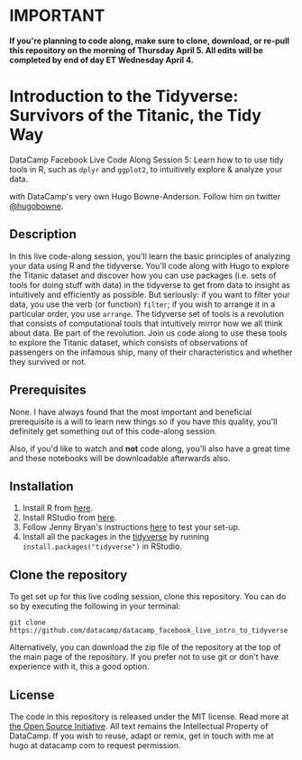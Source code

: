 # IMPORTANT

**If you're planning to code along, make sure to clone, download, or re-pull this repository on the morning of Thursday April 5. All edits will be completed by end of day ET Wednesday April 4.**

# Introduction to the Tidyverse: Survivors of the Titanic, the Tidy Way
DataCamp Facebook Live Code Along Session 5: Learn how to to use tidy tools in R, such as `dplyr` and `ggplot2`, to intuitively explore &amp; analyze your data.

with DataCamp's very own Hugo Bowne-Anderson. Follow him on twitter [@hugobowne](https://twitter.com/hugobowne).

## Description

In this live code-along session, you'll learn the basic principles of analyzing your data using R and the tidyverse. You'll code along with Hugo to explore the Titanic dataset and discover how you can use packages (i.e. sets of tools for doing stuff with data) in the tidyverse to get from data to insight as intuitively and efficiently as possible. But seriously: if you want to filter your data, you use the verb (or function) `filter`; if you wish to arrange it in a particular order, you use `arrange`. The tidyverse set of tools is a revolution that consists of computational tools that intuitively mirror how we all think about data. Be part of the revolution. Join us code along to use these tools to explore the Titanic dataset, which consists of observations of passengers on the infamous ship, many of their characteristics and whether they survived or not.

## Prerequisites

None. I have always found that the most important and beneficial prerequisite is a will to learn new things so if you have this quality, you'll definitely get something out of this code-along session.

Also, if you'd like to watch and **not** code along, you'll also have a great time and these notebooks will be downloadable afterwards also.

## Installation

1. Install R from [here](https://cloud.r-project.org/).
2. Install RStudio from [here](http://www.rstudio.com/ide/download/).
3. Follow Jenny Bryan's instructions [here](https://jennybc.github.io/2014-05-12-ubc/r-setup.html) to test your set-up.
4. Install all the packages in the [tidyverse](https://www.tidyverse.org/packages/) by running `install.packages("tidyverse")` in RStudio.

## Clone the repository

To get set up for this live coding session, clone this repository. You can do so by executing the following in your terminal:

```
git clone https://github.com/datacamp/datacamp_facebook_live_intro_to_tidyverse
```

Alternatively, you can download the zip file of the repository at the top of the main page of the repository. If you prefer not to use git or don't have experience with it, this a good option.

## License

The code in this repository is released under the MIT license. Read more at [the Open Source Initiative](https://opensource.org/licenses/MIT). All text remains the Intellectual Property of DataCamp. If you wish to reuse, adapt or remix, get in touch with me at hugo at datacamp com to request permission.
